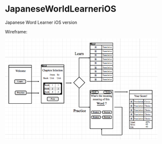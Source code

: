 JapaneseWorldLearneriOS
=======================

Japanese Word Learner iOS version

Wireframe:

![Alt text](wireframe.png?raw=true "Wireframe Screen Flow Image")
